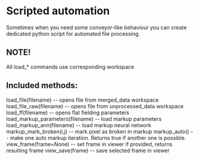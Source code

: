 # Scripted automation
Sometimes when you need some conveyor-like behaviour you can create dedicated python script for automated file processing.

## NOTE!
All load_* commands use corresponding workspace
## Included methods:
load_file(filename) -- opens file from merged_data workspace
load_file_raw(filename) -- opens file from unprocessed_data workspace
load_ff(filename) -- opens flat fielding parameters
load_markup_parameters(filename) -- load markup parameters
load_markup_ann(filename) -- load markup neural network
markup_mark_broken(i,j) -- mark pixel as broken in markup
markup_auto() -- make one auto markup iteration. Returns true if another one is possible.
view_frame(frame=None) -- set frame in viewer if provided, returns resulting frame
view_save(frame) -- save selected frame in viewer

